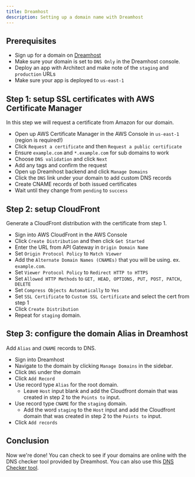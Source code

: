 ```yaml
---
title: Dreamhost
description: Setting up a domain name with Dreamhost
---
```


## Prerequisites 

- Sign up for a domain on [Dreamhost](https://www.dreamhost.com/domains/)
- Make sure your domain is set to `DNS Only` in the Dreamhost console.
- Deploy an app with Architect and make note of the `staging` and `production` URLs
- Make sure your app is deployed to `us-east-1`

## Step 1: setup SSL certificates with AWS Certificate Manager

In this step we will request a certificate from Amazon for our domain.

- Open up AWS Certificate Manager in the AWS Console in `us-east-1` (region is required!)
- Click `Request a certificate` and then `Request a public certificate`
- Ensure `example.com` and `*.example.com` for sub domains to work
- Choose `DNS validation` and click `Next`
- Add any tags and confirm the request
- Open up Dreamhost backend and click `Manage Domains`
- Click the `DNS` link under your domain to add custom DNS records
- Create CNAME records of both issued certificates
- Wait until they change from `pending` to `success`

## Step 2: setup CloudFront

Generate a CloudFront distribution with the certificate from step 1.

- Sign into AWS CloudFront in the AWS Console
- Click `Create Distribution` and then click `Get Started`
- Enter the URL from API Gateway in `Origin Domain Name` 
- Set `Origin Protocol Policy` to `Match Viewer`
- Add the `Alternate Domain Names (CNAMEs)` that you will be using. ex. `example.com`.
- Set `Viewer Protocol Policy` to `Redirect HTTP to HTTPS`
- Set `Allowed HTTP Methods` to `GET, HEAD, OPTIONS, PUT, POST, PATCH, DELETE`
- Set `Compress Objects Automatically` to `Yes`
- Set `SSL Certificate` to `Custom SSL Certificate` and select the cert from step 1
- Click `Create Distribution`
- Repeat for `staging` domain.

## Step 3: configure the domain Alias in Dreamhost 

Add `Alias` and `CNAME` records to DNS.

- Sign into Dreamhost
- Navigate to the domain by clicking `Manage Domains` in the sidebar.
- Click `DNS` under the domain
- Click `Add Record`
- Use record type `Alias` for the root domain. 
    - Leave `Host` input blank and add the Cloudfront domain that was created in step 2 to the `Points to` input.
- Use record type `CNAME` for the `staging` domain. 
    - Add the word `staging` to the `Host` input and add the Cloudfront domain that was created in step 2 to the `Points to` input.
- Click `Add records`

## Conclusion

Now we're done! You can check to see if your domains are online with the DNS checker tool provided by Dreamhost. You can also use this [DNS Checker tool](https://dnschecker.org/).
